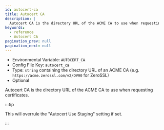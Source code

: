 ```yaml
---
id: autocert-ca
title: Autocert CA
description: |
  Autocert CA is the directory URL of the ACME CA to use when requesting certificates.
keywords:
  - reference
  - Autocert CA
pagination_prev: null
pagination_next: null
---
```


- Environmental Variable: `AUTOCERT_CA`
- Config File Key: `autocert_ca`
- Type: `string` containing the directory URL of an ACME CA (e.g. `https://acme.zerossl.com/v2/DV90` for ZeroSSL)
- Optional

Autocert CA is the directory URL of the ACME CA to use when requesting certificates.

:::tip

This will overrule the "Autocert Use Staging" setting if set.

:::
